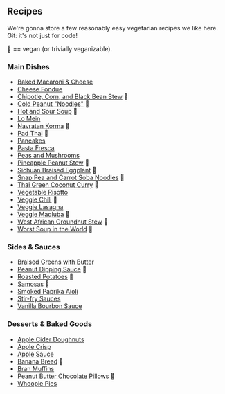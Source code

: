 ## Recipes

We're gonna store a few reasonably easy vegetarian recipes we like
here. Git: it's not just for code!

:seedling: == vegan (or trivially veganizable).

### Main Dishes

- [Baked Macaroni & Cheese](./recipes/mac-and-cheese.md)
- [Cheese Fondue](./recipes/cheese-fondue.md)
- [Chipotle, Corn, and Black Bean Stew](./recipes/chipotle-corn-and-black-bean-stew.md) :seedling:
- [Cold Peanut "Noodles"](./recipes/cold-peanut-noodles.md) :seedling:
- [Hot and Sour Soup](./recipes/hot-and-sour-soup.md) :seedling:
- [Lo Mein](./recipes/lo-mein.md)
- [Navratan Korma](./recipes/navratan-korma.md) :seedling:
- [Pad Thai](./recipes/pad-thai.md) :seedling:
- [Pancakes](./recipes/pancakes.md)
- [Pasta Fresca](./recipes/pasta-fresca.md)
- [Peas and Mushrooms](./recipes/peas-and-mushrooms.md)
- [Pineapple Peanut Stew](./recipes/pineapple-peanut-stew.md) :seedling:
- [Sichuan Braised Eggplant](./recipes/sichuan-braised-eggplant.md) :seedling:
- [Snap Pea and Carrot Soba Noodles](./recipes/snap-pea-and-carrot-soba-noodles.md) :seedling:
- [Thai Green Coconut Curry](./recipes/thai-green-coconut-curry.md) :seedling:
- [Vegetable Risotto](./recipes/vegetable-risotto.md)
- [Veggie Chili](./recipes/veggie-chili.md) :seedling:
- [Veggie Lasagna](./recipes/lasagna.md)
- [Veggie Maqluba](./recipes/maqluba.md) :seedling:
- [West African Groundnut Stew](./recipes/west-african-groundnut-stew.md) :seedling:
- [Worst Soup in the World](./recipes/worst-soup-in-the-world.md) :seedling:

### Sides & Sauces

- [Braised Greens with Butter](./recipes/braised-greens-with-butter.md)
- [Peanut Dipping Sauce](./recipes/peanut-sauce.md) :seedling:
- [Roasted Potatoes](./recipes/roasted-potatoes.md) :seedling:
- [Samosas](./recipes/samosas.md) :seedling:
- [Smoked Paprika Aioli](./recipes/smoked-paprika-aioli.md)
- [Stir-fry Sauces](./recipes/stir-fry-sauces.md)
- [Vanilla Bourbon Sauce](./recipes/vanilla-bourbon-sauce.md)

### Desserts & Baked Goods

- [Apple Cider Doughnuts](./recipes/apple-cider-doughnuts.md)
- [Apple Crisp](./recipes/apple-crisp.md)
- [Apple Sauce](./recipes/apple-sauce.md)
- [Banana Bread](./recipes/banana-bread.md) :seedling:
- [Bran Muffins](./recipes/bran-muffins.md)
- [Peanut Butter Chocolate Pillows](./recipes/peanut-butter-chocolate-pillows.md) :seedling:
- [Whoopie Pies](./recipes/whoopie-pies.md)

